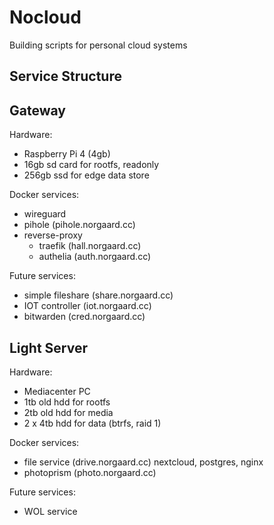 # Nocloud
Building scripts for personal cloud systems

Service Structure
-----------------

## Gateway
Hardware:
- Raspberry Pi 4 (4gb)
- 16gb sd card for rootfs, readonly
- 256gb ssd for edge data store

Docker services:
  - wireguard
  - pihole              (pihole.norgaard.cc)
  - reverse-proxy
    - traefik           (hall.norgaard.cc)
    - authelia          (auth.norgaard.cc)

Future services:
  - simple fileshare    (share.norgaard.cc)
  - IOT controller      (iot.norgaard.cc)
  - bitwarden           (cred.norgaard.cc)

## Light Server
Hardware:
- Mediacenter PC
- 1tb old hdd for rootfs
- 2tb old hdd for media
- 2 x 4tb hdd for data (btrfs, raid 1)

Docker services:
- file service      (drive.norgaard.cc)
    nextcloud, postgres, nginx
- photoprism        (photo.norgaard.cc)

Future services:
- WOL service
